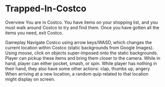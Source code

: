 # Trapped-In-Costco

Overview
You are in Costco. You have items on your shopping list, and you must walk around Costco to try and find them. Once you have gotten all the items you need, exit Costco.

Gameplay
Navigate Costco using arrow keys/WASD, which changes the current location within Costco (static backgrounds from Google Images).
Using mouse, click on objects super-imposed onto the static backgrounds. Player can pickup these items and bring them closer to the camera. While in hand, player can either pocket, smash, or spin.
While player has nothing in their hand, they also have some other actions: clap, thumbs up, angery
When arriving at a new location, a random quip related to that location might display on screen.